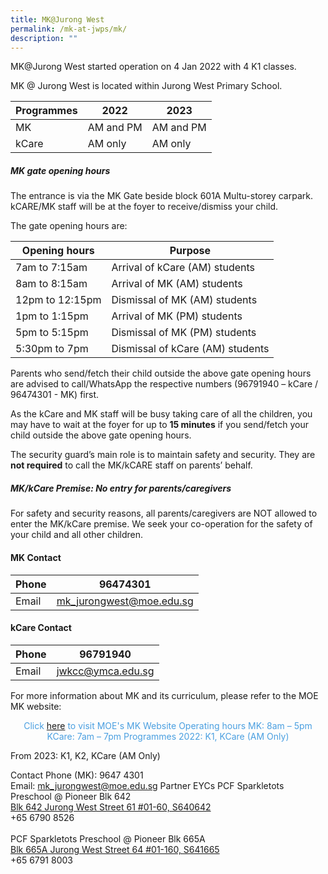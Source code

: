```yaml
---
title: MK@Jurong West
permalink: /mk-at-jwps/mk/
description: ""
---
```

MK@Jurong West started operation on 4 Jan 2022 with 4 K1 classes.

MK @ Jurong West is located within Jurong West Primary School. 

| Programmes | 2022 | 2023 |
| -------- | -------- | -------- |
| MK     | AM and PM     | AM and PM     |
| kCare | AM only | AM only |

		
##### MK gate opening hours

The entrance is via the MK Gate beside block 601A Multu-storey carpark. kCARE/MK staff will be at the foyer to receive/dismiss your child.
	
The gate opening hours are:

| Opening hours | Purpose |
| -------- | -------- |
| 7am to 7:15am     | Arrival of kCare (AM) students     |
| 8am to 8:15am | Arrival of MK (AM) students |
| 12pm to 12:15pm | Dismissal of MK (AM) students |
| 1pm to 1:15pm | Arrival of MK (PM) students |
| 5pm to 5:15pm | Dismissal of MK (PM) students |
| 5:30pm to 7pm | Dismissal of kCare (AM) students |


Parents who send/fetch their child outside the above gate opening hours are advised to call/WhatsApp the respective numbers (96791940 – kCare / 96474301 - MK) first.

As the kCare and MK staff will be busy taking care of all the children, you may have to wait at the foyer for up to **15 minutes** if you send/fetch your child outside the above gate opening hours.

The security guard’s main role is to maintain safety and security. They are **not required** to call the MK/kCARE staff on parents’ behalf.

##### MK/kCare Premise: No entry for parents/caregivers

For safety and security reasons, all parents/caregivers are NOT allowed to enter the MK/kCare premise. We seek your co-operation for the safety of your child and all other children.
		


#### MK Contact


| Phone | 96474301 | 
| -------- | -------- | 
| Email     | mk_jurongwest@moe.edu.sg  |


#### kCare Contact


| Phone | 96791940 | 
| -------- | -------- | 
| Email     |  jwkcc@ymca.edu.sg  |



For more information about MK and its curriculum, please refer to the MOE MK website:


<p style = "text-align: center; color: #4a9fe0"> Click <a href="https://moe.gov.sg/preschool/moe-kindergarten/" target = "_blank">here</a> to visit MOE's MK Website

		
  </tr>
  <tr>
    <td style="text-align: center;">Operating hours</td>
    <td>MK: 8am – 5pm<br>KCare: 7am – 7pm</td>
  </tr>
  <tr>
    <td style="text-align: center;">Programmes </td>
    <td>2022: K1, KCare (AM Only)
			
From 2023: K1, K2, KCare (AM Only)</td>
  </tr>
  <tr>
    <td style="text-align: center;"> Contact</td>
    <td>Phone (MK): 9647 4301<br>Email: <a href="mailto:mk_jurongwest@moe.edu.sg">mk_jurongwest@moe.edu.sg</a>   </td>
  </tr>
  <tr>
    <td style="text-align: center;"> Partner EYCs</td>
    <td>PCF Sparkletots Preschool @ Pioneer Blk 642<br><a href="https://www.google.com/maps/place/Blk%20642%20Jurong%20West%20Street%2061%20#01-60,%20S640642" target ="_blank">Blk 642 Jurong West Street 61 #01-60, S640642</a><br>+65 6790 8526 <br><br>PCF Sparkletots Preschool @ Pioneer Blk 665A<br><a href="https://www.google.com/maps/place/Blk%20665A%20Jurong%20West%20Street%2064%20#01-160,%20S641665" target ="_blank">Blk 665A Jurong West Street 64 #01-160, S641665</a><br>+65 6791 8003</td>
  </tr>


<br>